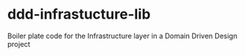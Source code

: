 # ddd-infrastucture-lib
Boiler plate code for the Infrastructure layer in a Domain Driven Design project
